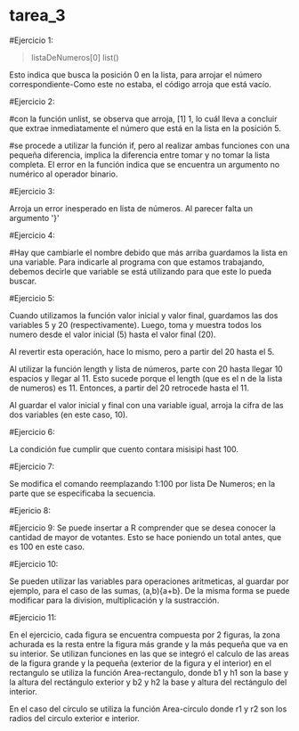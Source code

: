 # tarea_3
#Ejercicio 1:

> listaDeNumeros[0]
list()

Esto indica que busca la posición 0 en la lista, para arrojar el número correspondiente-Como este no estaba, el código arroja que está vacío.

#Ejercicio 2:

#con la función unlist, se observa que arroja, [1] 1, lo cuál lleva a concluir que extrae inmediatamente el número que está en la lista en la posición 5.

#se procede a utilizar la función if, pero al realizar ambas funciones con una pequeña diferencia, implica la diferencia entre tomar y no tomar la lista completa. El error en la función indica que se encuentra un argumento no numérico al operador binario.

#Ejercicio 3:

Arroja un error inesperado en lista de números. Al parecer falta un argumento '}'

#Ejercicio 4:

#Hay que cambiarle el nombre debido que más arriba guardamos la lista en una variable. Para indicarle al programa con que estamos trabajando, debemos decirle que variable se está utilizando para que este lo pueda buscar.

#Ejercicio 5:

Cuando utilizamos la función valor inicial y valor final, guardamos las dos variables 5 y 20 (respectivamente). Luego, toma y muestra todos los numero desde el valor inicial (5) hasta el valor final (20).

Al revertir esta operación, hace lo mismo, pero a partir del 20 hasta el 5.

Al utilizar la función length y lista de números, parte con 20 hasta llegar 10 espacios y llegar al 11. Esto sucede porque el length (que es el n de la lista de numeros) es 11. Entonces, a partir del 20 retrocede hasta el 11.

Al guardar el valor inicial y final con una variable igual, arroja la cifra de las dos variables (en este caso, 10).

#Ejercicio 6:

La condición fue cumplir que cuento contara misisipi hast 100.

#Ejercicio 7:

Se modifica el comando reemplazando 1:100 por lista De Numeros; en la parte que se especificaba la
secuencia.

#Ejericio 8: 


#Ejercicio 9:
Se puede insertar a R comprender que se desea conocer la cantidad de mayor de votantes. Esto se hace poniendo un total antes, que es 100 en este caso.

#Ejercicio 10:

Se pueden utilizar las variables para operaciones aritmeticas, al guardar por ejemplo, para el caso de las sumas, (a,b){a+b}. De la misma forma se puede modificar para la division, multiplicación y la sustracción.

#Ejercicio 11:

En el ejercicio, cada figura se encuentra compuesta por 2 figuras, la zona achurada es la resta entre la figura más grande y la más pequeña que va en su interior. Se utilizan funciones en las que se integró el calculo de las areas de la figura grande y la pequeña (exterior de la figura y el interior) en el rectangulo se utiliza la función Area-rectangulo, donde b1 y h1 son la base y la altura del
rectángulo exterior y b2 y h2 la base y altura del rectángulo del interior. 

En el caso del círculo se utiliza la función Area-circulo donde r1 y r2 son los radios del circulo exterior e interior.
